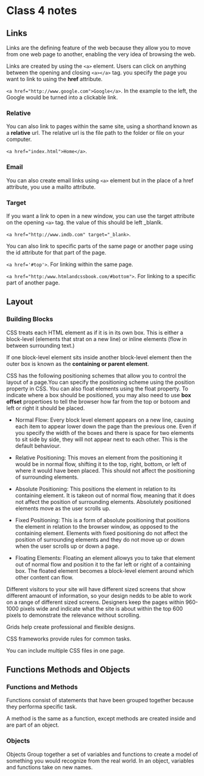 # Class 4 notes

## Links

Links are the defining feature of the web because they allow you to move from one web page to another, enabling the very idea of browsing the web.

Links are created by using the `<a>` element. Users can click on anything between the opening and closing `<a></a>` tag. you specify the page you want to link to using the **href** attribute.

`<a href="http://www.google.com">Google</a>`. In the example to the left, the Google would be turned into a clickable link.

### Relative

You can also link to pages within the same site, using a shorthand known as a **relative** url. The relative url is the file path to the folder or file on your computer.

`<a href="index.html">Home</a>`.

### Email

You can also create email links using `<a>` element but in the place of a href attribute, you use a mailto attribute.

### Target

If you want a link to open in a new window, you can use the target attribute on the opening `<a>` tag. the value of this should be left _blanlk.

`<a href="http://www.imdb.com" target="_blank>`.

You can also link to specific parts of the same page or another page using the id attribute for that part of the page.

`<a href='#top'>`. For linking within the same page.

`<a href="http:/www.htmlandcssbook.com/#bottom">`. For linking to a specific part of another page.

## Layout

### Building Blocks

CSS treats each HTML element as if it is in its own box. This is either a block-level (elements that strat on a new line) or inline elements (flow in between surrounding text.)

If one block-level element sits inside another block-level element then the outer box is known as the **containing or parent element**.

CSS has the following positioning schemes that allow you to control the layout of a page.You can specify the positioning scheme using the position property in CSS. You can also float elements using the float property. To indicate where a box should be positioned, you may also need to use **box offset** propertioes to tell the browser how far from the top or botoom and left or right it should be placed.

- Normal Flow: Every block level element appears on a new line, causing each item to appear lower down the page than the previous one. Even if you specify the width of the boxes and there is space for two elements to sit side by side, they will not appear next to each other. This is the default behaviour.

- Relative Positioning: This moves an element from the positioning it would be in normal flow, shifting it to the top, right, bottom, or left of where it would have been placed. This should not affect the positioning of surrounding elements.

- Absolute Positioning: This positions the element in relation to its containing element. It is takeon out of normal flow, meaning that it does not affect the position of surrounding elements. Absolutely positioned elements move as the user scrolls up.

- Fixed Positioning: This is a form of absolute positioning that positions the element in relation to the browser window, as opposed to the containing element. Elements with fixed positioning do not affect the position of surrounding elements and they do not move up or down when the user scrolls up or down a page.

- Floating Elements: Floating an element allowys you to take that element out of normal flow and position it to the far left or right of a containing box. The floated element becomes a block-level element around which other content can flow.

Different visitors to your site will have different sized screens that show different amaount of information, so your design nedds to be able to work on a range of different sized screens. Designers keep the pages within 960-1000 pixels wide and indicate what the site is about within the top 600 pixels to demonstrate the relevance without scrolling.

Grids help create professional and flexible designs.

CSS frameworks provide rules for common tasks.

You can include multiple CSS files in one page.


## Functions Methods and Objects


### Functions and Methods
Functions consist of statements that have been grouped together because they performa specific task. 

A method is the same as a function, except methods are created inside and are part of an object.

### Objects
Objects Group together a set of variables and functions to create a model of something you would recognize from the real world. In an object, variables and functions take on new names.